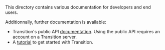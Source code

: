 This directory contains various documentation for developers and end users.

Additionnally, further documentation is available:

* Transition's public API [documentation](https://chairemobilite.github.io/transition/). Using the public API requires an account on a Transition server.
* A [tutorial](https://github.com/chairemobilite/transition-docs/tree/main/tutorial) to get started with Transition.
